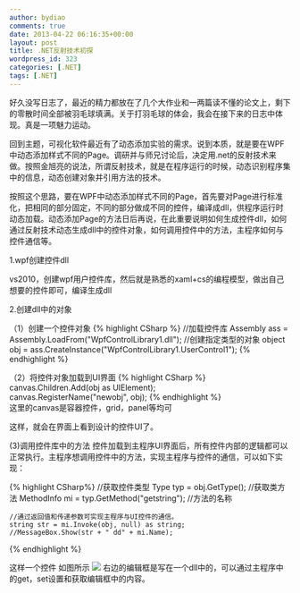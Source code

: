 ```yaml
---
author: bydiao
comments: true
date: 2013-04-22 06:16:35+00:00
layout: post
title: .NET反射技术初探
wordpress_id: 323
categories: [.NET]
tags: [.NET]
---
```


好久没写日志了，最近的精力都放在了几个大作业和一两篇读不懂的论文上，剩下的零散时间全部被羽毛球填满。关于打羽毛球的体会，我会在接下来的日志中体现。真是一项魅力运动。

回到主题，可视化软件最近有了动态添加实验的需求。说到本质，就是要在WPF中动态添加样式不同的Page。调研并与师兄讨论后，决定用.net的反射技术来做。按照金旭亮的说法，所谓反射技术，就是在程序运行的时候，动态识别程序集中的信息，动态创建对象并引用方法的技术。

按照这个思路，要在WPF中动态添加样式不同的Page，首先要对Page进行标准化，把相同的部分固定，不同的部分做成不同的控件，编译成dll，供程序运行时动态加载。动态添加Page的方法日后再说，在此重要说明如何生成控件dll，如何通过反射技术动态生成dll中的控件对象，如何调用控件中的方法，主程序如何与控件通信等。

1.wpf创建控件dll

vs2010，创建wpf用户控件库，然后就是熟悉的xaml+cs的编程模型，做出自己想要的控件即可，编译生成dll

2.创建dll中的对象

（1）创建一个控件对象
{% highlight CSharp %}
    //加载控件库
    Assembly ass = Assembly.LoadFrom("WpfControlLibrary1.dll");
    //创建指定类型的对象
    object obj = ass.CreateInstance("WpfControlLibrary1.UserControl1");
{% endhighlight %}

（2）将控件对象加载到UI界面
{% highlight CSharp %}
    canvas.Children.Add(obj as UIElement);                
    canvas.RegisterName("newobj", obj);
{% endhighlight %}    
这里的canvas是容器控件，grid，panel等均可

这样，就会在界面上看到设计的控件UI了。

(3)调用控件库中的方法
控件加载到主程序UI界面后，所有控件内部的逻辑都可以正常执行。主程序想调用控件中的方法，实现主程序与控件的通信，可以如下实现：

{% highlight CSharp%}
    //获取控件类型
    Type typ = obj.GetType();
    //获取类方法
    MethodInfo mi = typ.GetMethod("getstring"); //方法的名称

    //通过返回值和传递参数可实现主程序与UI控件的通信。
    string str = mi.Invoke(obj, null) as string;
    //MessageBox.Show(str + " dd" + mi.Name);
{% endhighlight %}

这样一个控件
如图所示
![](http://i.imgur.com/EKf807l.jpg)
右边的编辑框是写在一个dll中的，可以通过主程序中的get，set设置和获取编辑框中的内容。
